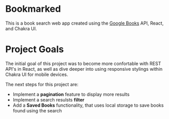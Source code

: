 # Bookmarked
This is a book search web app created using the [Google Books](https://developers.google.com/books/docs/v1/getting_started) API, React, and Chakra UI.

# Project Goals
The initial goal of this project was to become more confortable with REST API's in React, as well as dive deeper into using responsive stylings within Chakra UI for mobile devices.

The next steps for this project are:
- Implement a __pagination__ feature to display more results
- Implement a search resulsts __filter__
- Add a __Saved Books__ functionality, that uses local storage to save books found using the search